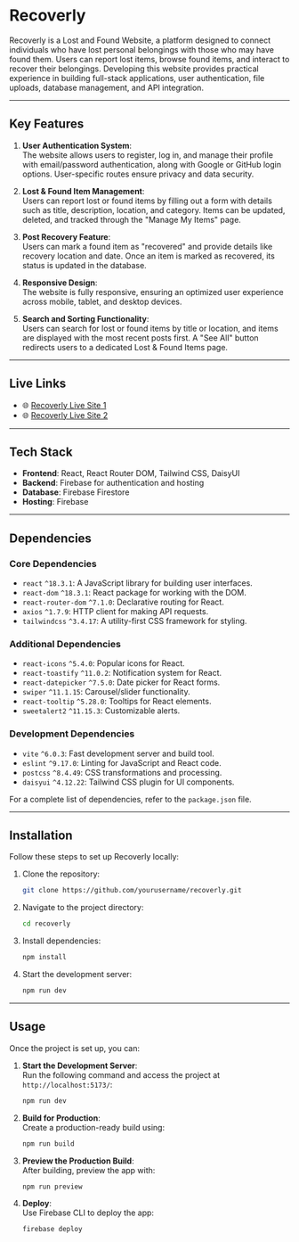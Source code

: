 # Recoverly  

Recoverly is a Lost and Found Website, a platform designed to connect individuals who have lost personal belongings with those who may have found them. Users can report lost items, browse found items, and interact to recover their belongings. Developing this website provides practical experience in building full-stack applications, user authentication, file uploads, database management, and API integration.  

---

## Key Features  

1. **User Authentication System**:  
   The website allows users to register, log in, and manage their profile with email/password authentication, along with Google or GitHub login options. User-specific routes ensure privacy and data security.  

2. **Lost & Found Item Management**:  
   Users can report lost or found items by filling out a form with details such as title, description, location, and category. Items can be updated, deleted, and tracked through the "Manage My Items" page.  

3. **Post Recovery Feature**:  
   Users can mark a found item as "recovered" and provide details like recovery location and date. Once an item is marked as recovered, its status is updated in the database.  

4. **Responsive Design**:  
   The website is fully responsive, ensuring an optimized user experience across mobile, tablet, and desktop devices.  

5. **Search and Sorting Functionality**:  
   Users can search for lost or found items by title or location, and items are displayed with the most recent posts first. A "See All" button redirects users to a dedicated Lost & Found Items page.  

---

## Live Links  

- 🌐 [Recoverly Live Site 1](https://recoverly-e17ce.web.app/)  
- 🌐 [Recoverly Live Site 2](https://recoverly-e17ce.firebaseapp.com/)  

---

## Tech Stack  

- **Frontend**: React, React Router DOM, Tailwind CSS, DaisyUI  
- **Backend**: Firebase for authentication and hosting  
- **Database**: Firebase Firestore  
- **Hosting**: Firebase  

---

## Dependencies  

### **Core Dependencies**  
- `react` `^18.3.1`: A JavaScript library for building user interfaces.  
- `react-dom` `^18.3.1`: React package for working with the DOM.  
- `react-router-dom` `^7.1.0`: Declarative routing for React.  
- `axios` `^1.7.9`: HTTP client for making API requests.  
- `tailwindcss` `^3.4.17`: A utility-first CSS framework for styling.  

### **Additional Dependencies**  
- `react-icons` `^5.4.0`: Popular icons for React.  
- `react-toastify` `^11.0.2`: Notification system for React.  
- `react-datepicker` `^7.5.0`: Date picker for React forms.  
- `swiper` `^11.1.15`: Carousel/slider functionality.  
- `react-tooltip` `^5.28.0`: Tooltips for React elements.  
- `sweetalert2` `^11.15.3`: Customizable alerts.  

### **Development Dependencies**  
- `vite` `^6.0.3`: Fast development server and build tool.  
- `eslint` `^9.17.0`: Linting for JavaScript and React code.  
- `postcss` `^8.4.49`: CSS transformations and processing.  
- `daisyui` `^4.12.22`: Tailwind CSS plugin for UI components.  

For a complete list of dependencies, refer to the `package.json` file.  

---

## Installation  

Follow these steps to set up Recoverly locally:  

1. Clone the repository:  
   ```bash
   git clone https://github.com/yourusername/recoverly.git
   ```  

2. Navigate to the project directory:  
   ```bash
   cd recoverly
   ```  

3. Install dependencies:  
   ```bash
   npm install
   ```  

4. Start the development server:  
   ```bash
   npm run dev
   ```  

---

## Usage  

Once the project is set up, you can:  

1. **Start the Development Server**:  
   Run the following command and access the project at `http://localhost:5173/`:  
   ```bash
   npm run dev
   ```  

2. **Build for Production**:  
   Create a production-ready build using:  
   ```bash
   npm run build
   ```  

3. **Preview the Production Build**:  
   After building, preview the app with:  
   ```bash
   npm run preview
   ```  

4. **Deploy**:  
   Use Firebase CLI to deploy the app:  
   ```bash
   firebase deploy
   ```  
